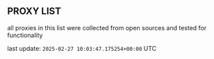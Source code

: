 ## PROXY LIST

all proxies in this list were collected from open sources and tested for functionality

last update: `2025-02-27 10:03:47.175254+00:00` UTC